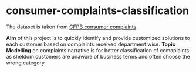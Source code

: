 # consumer-complaints-classification
The dataset is taken from [CFPB consumer complaints](https://www.consumerfinance.gov/data-research/consumer-complaints/#download-the-data)

 **Aim** of this project is to quickly identify and provide customized solutions to each customer based on complaints received department wise. 
 **Topic Modelling** on complaints narrative is for better classification of comaplaints as sheldom customers are unaware of business terms and often choose the wrong category
